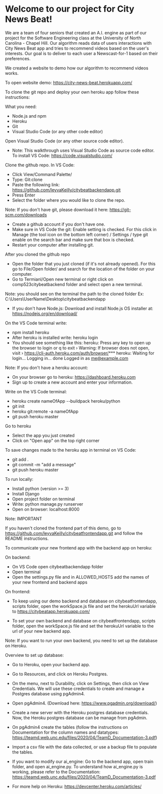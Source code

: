 # Welcome to our project for City News Beat!

We are a team of four seniors that created an A.I. engine as part of our project for the Software Engineering class at the University of North Carolina - Chapel Hill. Our algorithm reads data of users interactions with City News Beat app and tries to recommend videos based on the user's interests. Our goal is to deliver to each user a Newscast-for-1 based on their preferences.

We created a website to demo how our algorithm to recommend videos works.

To open website demo: https://city-news-beat.herokuapp.com/

To clone the git repo and deploy your own heroku app follow these instructions:

What you need:
- Node.js and npm
- Heroku
- Git
- Visual Studio Code (or any other code editor)


Open Visual Studio Code (or any other source code editor).
- Note: This walkthrough uses Visual Studio Code as source code editor.
  To install VS Code: https://code.visualstudio.com/

Clone the github repo.
In VS Code:
- Click View/Command Palette/
- Type: Git:clone
- Paste the following link: https://github.com/leyvaKeilly/citybeatbackendapp.git
- Press Enter
- Select the folder where you would like to clone the repo.

Note: If you don't have git, please download it here:
https://git-scm.com/downloads
- Create a github account if you don't have one.
- Make sure in VS Code the git: Enable setting is checked. For this click in Manage (the tool icon on the bottom left corner) / Settings / type git enable on the search bar and make sure that box is checked.
- Restart your computer after installing git.

After you cloned the github repo
- Open the folder that you just cloned (if it's not already opened). For this go to File/Open folder/ and search for the location of the folder on your computer. 
- Go to Termianl/Open new terminal or right click on comp523citybeatbackend folder and select open a new terminal.

Note: you should see on the terminal the path to the cloned folder Ex: C:\Users\UserName\Desktop\citybeatbackendapp

- If you don't have Node.js: Download and install Node.js OS installer at: https://nodejs.org/en/download/

On the VS Code terminal write: 
- npm install heroku
- After heroku is installed write: heroku login
- You should see something like this: 
  heroku: Press any key to open up the browser to login or q to exit
 ›   Warning: If browser does not open, visit
 ›   https://cli-auth.heroku.com/auth/browser/***
  heroku: Waiting for login...
  Logging in... done
  Logged in as me@example.com

Note: If you don't have a heroku account:
- On your browser go to heroku: https://dashboard.heroku.com
- Sign up to create a new account and enter your information.

Write on the VS Code terminal:
- heroku create nameOfApp --buildpack heroku/python
- git init
- heroku git:remote -a nameOfApp
- git push heroku master

Go to heroku
- Select the app you just created
- Click on "Open app" on the top right corner

To save changes made to the heroku app in terminal on VS Code:
- git add .
- git commit -m "add a message"
- git push heroku master

To run locally:
- Install python (version >= 3)
- Install Django
- Open project folder on terminal
- Write: python manage.py runserver
- Open on browser: localhost:8000

Note: IMPORTANT

If you haven't cloned the frontend part of this demo, go to https://github.com/leyvaKeilly/citybeatfrontendapp.git and follow the README instructions.

To communicate your new frontend app with the backend app on heroku:

On backend:

- On VS Code open citybeatbackendapp folder
- Open terminal
- Open the settings.py file and in ALLOWED_HOSTS add the names of your new frontend and backend apps

On frontend:

- To keep using our demo backend and database on citybeatfrontendapp, scripts folder, open the workSpace.js file and set the herokuUrl variable to https://citybeatapp.herokuapp.com/

- To set your own backend and database on citybeatfrontendapp, scripts folder, open the workSpace.js file and set the herokuUrl variable to the url of your new backend app.

Note: If you want to run your own backend, you need to set up the database on Heroku.

Overview to set up database:

- Go to Heroku, open your backend app.
- Go to Resources, and click on Heroku Postgres.
- On the menu, next to Durability, click on Settings, then click on View Credentials. We will use these credentials to create and manage a Postgres database using pgAdmin4.
- Open pgAdmin4. (Download here: https://www.pgadmin.org/download/)
- Create a new server with the Heroku postgres database credentials. Now, the Heroku postgres database can be manage from pgAdmin.
- On pgAdmin4 create the tables (follow the instructions on Documentation for the column names and datatypes: https://teamd.web.unc.edu/files/2020/04/TeamD_Documentation-3.pdf)
- Import a csv file with the data collected, or use a backup file to populate the tables.
- If you want to modify our ai_engine: Go to the backend app, open train folder, and open ai_engine.py. To understand how ai_engine.py is working, please refer to the Documentation: https://teamd.web.unc.edu/files/2020/04/TeamD_Documentation-3.pdf  


- For more help on Heroku: https://devcenter.heroku.com/articles/
